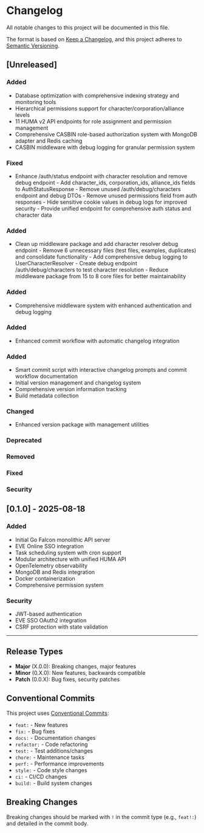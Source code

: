 # Changelog

All notable changes to this project will be documented in this file.

The format is based on [Keep a Changelog](https://keepachangelog.com/en/1.0.0/),
and this project adheres to [Semantic Versioning](https://semver.org/spec/v2.0.0.html).

## [Unreleased]

### Added

- Database optimization with comprehensive indexing strategy and monitoring tools
- Hierarchical permissions support for character/corporation/alliance levels
- 11 HUMA v2 API endpoints for role assignment and permission management
- Comprehensive CASBIN role-based authorization system with MongoDB adapter and Redis caching
- CASBIN middleware with debug logging for granular permission system

### Fixed

- Enhance /auth/status endpoint with character resolution and remove debug endpoint - Add character_ids, corporation_ids, alliance_ids fields to AuthStatusResponse - Remove unused /auth/debug/characters endpoint and debug DTOs - Remove unused permissions field from auth responses - Hide sensitive cookie values in debug logs for improved security - Provide unified endpoint for comprehensive auth status and character data

### Added

- Clean up middleware package and add character resolver debug endpoint - Remove 6 unnecessary files (test files, examples, duplicates) and consolidate functionality - Add comprehensive debug logging to UserCharacterResolver - Create debug endpoint /auth/debug/characters to test character resolution - Reduce middleware package from 15 to 8 core files for better maintainability

### Added

- Comprehensive middleware system with enhanced authentication and debug logging

### Added

- Enhanced commit workflow with automatic changelog integration

### Added

- Smart commit script with interactive changelog prompts and commit workflow documentation
- Initial version management and changelog system
- Comprehensive version information tracking
- Build metadata collection

### Changed
- Enhanced version package with management utilities

### Deprecated

### Removed

### Fixed

### Security

## [0.1.0] - 2025-08-18

### Added
- Initial Go Falcon monolithic API server
- EVE Online SSO integration
- Task scheduling system with cron support
- Modular architecture with unified HUMA API
- OpenTelemetry observability
- MongoDB and Redis integration
- Docker containerization
- Comprehensive permission system

### Security
- JWT-based authentication
- EVE SSO OAuth2 integration
- CSRF protection with state validation

---

## Release Types

- **Major** (X.0.0): Breaking changes, major features
- **Minor** (0.X.0): New features, backwards compatible
- **Patch** (0.0.X): Bug fixes, security patches

## Conventional Commits

This project uses [Conventional Commits](https://www.conventionalcommits.org/):

- `feat:` - New features
- `fix:` - Bug fixes
- `docs:` - Documentation changes
- `refactor:` - Code refactoring
- `test:` - Test additions/changes
- `chore:` - Maintenance tasks
- `perf:` - Performance improvements
- `style:` - Code style changes
- `ci:` - CI/CD changes
- `build:` - Build system changes

## Breaking Changes

Breaking changes should be marked with `!` in the commit type (e.g., `feat!:`) and detailed in the commit body.